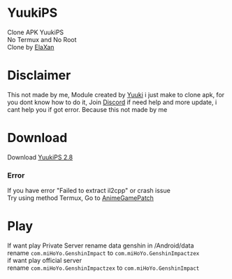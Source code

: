# YuukiPS
Clone APK YuukiPS <br />
No Termux and No Root <br />
Clone by [ElaXan](https://discord.com/users/506212044152897546)

# Disclaimer
This not made by me, Module created by [Yuuki](https://github.com/akbaryahya) i just make to clone apk, for you dont know how to do it, Join [Discord](https://discord.gg/yuukips) if need help and more update, i cant help you if got error. Because this not made by me

# Download
Download [YuukiPS 2.8](https://github.com/ElaXan/YuukiPS/releases/tag/2.8)

### Error
If you have error "Failed to extract il2cpp" or crash issue<br />
Try using method Termux, Go to [AnimeGamePatch](https://github.com/ElaXan/AnimeGamePatch)

# Play
If want play Private Server rename data genshin in /Android/data <br />
rename ```com.miHoYo.GenshinImpact``` to ```com.miHoYo.GenshinImpactzex``` <br />
if want play official server <br />
rename ```com.miHoYo.GenshinImpactzex``` to ```com.miHoYo.GenshinImpact```
